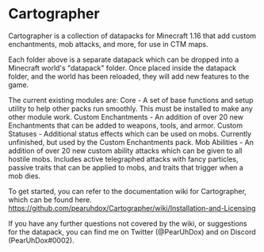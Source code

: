 # Cartographer
Cartographer is a collection of datapacks for Minecraft 1.16 that add custom enchantments, mob attacks, and more, for use in CTM maps.

Each folder above is a separate datapack which can be dropped into a Minecraft world's "datapack" folder. Once placed inside the datapack folder, and the world has been reloaded, they will add new features to the game.

The current existing modules are:
Core - A set of base functions and setup utility to help other packs run smoothly. This must be installed to make any other module work.
Custom Enchantments - An addition of over 20 new Enchantments that can be added to weapons, tools, and armor.
Custom Statuses - Additional status effects which can be used on mobs. Currently unfinished, but used by the Custom Enchantments pack.
Mob Abilities - An addition of over 20 new custom ability attacks which can be given to all hostile mobs. Includes active telegraphed attacks with fancy particles, passive traits that can be applied to mobs, and traits that trigger when a mob dies.

To get started, you can refer to the documentation wiki for Cartographer, which can be found here.
https://github.com/pearuhdox/Cartographer/wiki/Installation-and-Licensing

If you have any further questions not covered by the wiki, or suggestions for the datapack, you can find me on Twitter (@PearUhDox) and on Discord (PearUhDox#0002).
